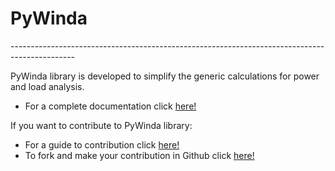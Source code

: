 # PyWinda
\----------------------------------------------------------------------------------------------

 PyWinda library is developed to simplify the generic calculations for power and load analysis. 

 * For a complete documentation click [here!](https://github.com/PyWinda/pywinda)

 If you want to contribute to PyWinda library:


* For a guide to contribution click [here!](https://github.com/PyWinda/pywinda)
* To fork and make your contribution in Github click [here!](https://github.com/PyWinda/pywinda)
 
 
